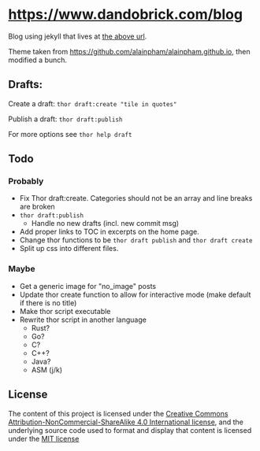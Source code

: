 # https://www.dandobrick.com/blog
Blog using jekyll that lives at [the above url](https://www.dandobrick.com/blog).

Theme taken from https://github.com/alainpham/alainpham.github.io, then modified a bunch.

## Drafts:

Create a draft: `thor draft:create "tile in quotes"`

Publish a draft: `thor draft:publish`

For more options see `thor help draft`

## Todo

### Probably
- Fix Thor draft:create. Categories should not be an array and line breaks are broken
- `thor draft:publish`
  - Handle no new drafts (incl. new commit msg)
- Add proper links to TOC in excerpts on the home page.
- Change thor functions to be `thor draft publish` and `thor draft create`
- Split up css into different files.

### Maybe
- Get a generic image for "no_image" posts
- Update thor create function to allow for interactive mode (make default if there is no title)
- Make thor script executable
- Rewrite thor script in another language
  - Rust?
  - Go?
  - C?
  - C++?
  - Java?
  - ASM (j/k)

## License
The content of this project is licensed under the [Creative Commons Attribution-NonCommercial-ShareAlike 4.0 International license](https://creativecommons.org/licenses/by-nc-sa/4.0/legalcode), and the underlying source code used to format and display that content is licensed under the [MIT license](https://github.com/DanDobrick/blog/blob/master/LICENSE)

